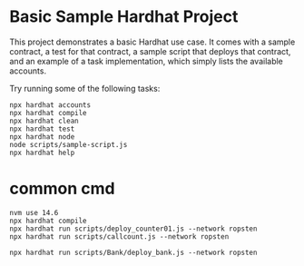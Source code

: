 # Basic Sample Hardhat Project

This project demonstrates a basic Hardhat use case. It comes with a sample contract, a test for that contract, a sample script that deploys that contract, and an example of a task implementation, which simply lists the available accounts.

Try running some of the following tasks:

```shell
npx hardhat accounts
npx hardhat compile
npx hardhat clean
npx hardhat test
npx hardhat node
node scripts/sample-script.js
npx hardhat help
```

# common cmd
```shell
nvm use 14.6
npx hardhat compile
npx hardhat run scripts/deploy_counter01.js --network ropsten
npx hardhat run scripts/callcount.js --network ropsten

npx hardhat run scripts/Bank/deploy_bank.js --network ropsten 
````